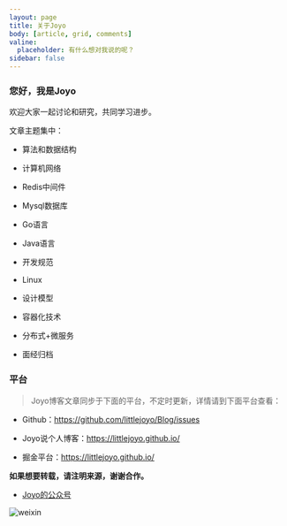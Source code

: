 ```yaml
---
layout: page
title: 关于Joyo
body: [article, grid, comments]
valine:
  placeholder: 有什么想对我说的呢？
sidebar: false
---
```


### 您好，我是Joyo

欢迎大家一起讨论和研究，共同学习进步。

文章主题集中：

- 算法和数据结构

- 计算机网络

- Redis中间件

- Mysql数据库

- Go语言

- Java语言

- 开发规范

- Linux

- 设计模型

- 容器化技术

- 分布式+微服务

- 面经归档

### 平台

> Joyo博客文章同步于下面的平台，不定时更新，详情请到下面平台查看：

- Github：https://github.com/littlejoyo/Blog/issues

- Joyo说个人博客：https://littlejoyo.github.io/

- 掘金平台：https://littlejoyo.github.io/

**如果想要转载，请注明来源，谢谢合作。**

- [Joyo的公众号](https://mp.weixin.qq.com/s/GVq5qbzXdlSh4V-sB8aA_Q)

![weixin](https://i.loli.net/2020/01/11/HQT8NMsmDhIkXZv.png)

